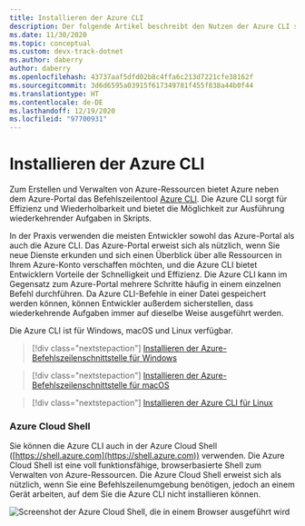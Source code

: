 ```yaml
---
title: Installieren der Azure CLI
description: Der folgende Artikel beschreibt den Nutzen der Azure CLI sowie die Schritte zum Herunterladen und Installieren für Azure-Entwickler.
ms.date: 11/30/2020
ms.topic: conceptual
ms.custom: devx-track-dotnet
ms.author: daberry
author: daberry
ms.openlocfilehash: 43737aaf5dfd02b8c4ffa6c213d7221cfe38162f
ms.sourcegitcommit: 3d6d6595a03915f617349781f455f838a44b0f44
ms.translationtype: HT
ms.contentlocale: de-DE
ms.lasthandoff: 12/19/2020
ms.locfileid: "97700931"
---
```

# <a name="install-the-azure-cli"></a>Installieren der Azure CLI

Zum Erstellen und Verwalten von Azure-Ressourcen bietet Azure neben dem Azure-Portal das Befehlszeilentool [Azure CLI](/cli/azure/). Die Azure CLI sorgt für Effizienz und Wiederholbarkeit und bietet die Möglichkeit zur Ausführung wiederkehrender Aufgaben in Skripts.  

In der Praxis verwenden die meisten Entwickler sowohl das Azure-Portal als auch die Azure CLI. Das Azure-Portal erweist sich als nützlich, wenn Sie neue Dienste erkunden und sich einen Überblick über alle Ressourcen in Ihrem Azure-Konto verschaffen möchten, und die Azure CLI bietet Entwicklern Vorteile der Schnelligkeit und Effizienz.  Die Azure CLI kann im Gegensatz zum Azure-Portal mehrere Schritte häufig in einem einzelnen Befehl durchführen.  Da Azure CLI-Befehle in einer Datei gespeichert werden können, können Entwickler außerdem sicherstellen, dass wiederkehrende Aufgaben immer auf dieselbe Weise ausgeführt werden.

Die Azure CLI ist für Windows, macOS und Linux verfügbar.

> [!div class="nextstepaction"]
> [Installieren der Azure-Befehlszeilenschnittstelle für Windows](/cli/azure/install-azure-cli-windows?tabs=azure-cli)

> [!div class="nextstepaction"]
> [Installieren der Azure-Befehlszeilenschnittstelle für macOS](/cli/azure/install-azure-cli-macos)

> [!div class="nextstepaction"]
> [Installieren der Azure CLI für Linux](/cli/azure/install-azure-cli-linux)

### <a name="azure-cloud-shell"></a>Azure Cloud Shell

Sie können die Azure CLI auch in der Azure Cloud Shell ([https://shell.azure.com](https://shell.azure.com)) verwenden.  Die Azure Cloud Shell ist eine voll funktionsfähige, browserbasierte Shell zum Verwalten von Azure-Ressourcen.  Die Azure Cloud Shell erweist sich als nützlich, wenn Sie eine Befehlszeilenumgebung benötigen, jedoch an einem Gerät arbeiten, auf dem Sie die Azure CLI nicht installieren können.

![Screenshot der Azure Cloud Shell, die in einem Browser ausgeführt wird](media/azure-cloud-shell.png)
